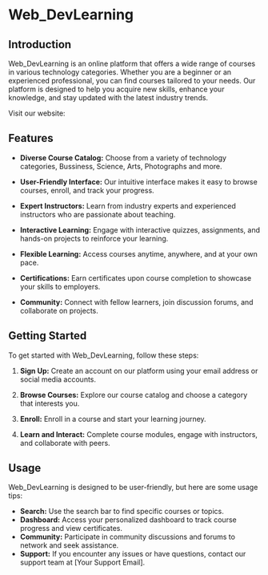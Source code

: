 
# Web_DevLearning

## Introduction

Web_DevLearning is an online platform that offers a wide range of courses in various technology categories. Whether you are a beginner or an experienced professional, you can find courses tailored to your needs. Our platform is designed to help you acquire new skills, enhance your knowledge, and stay updated with the latest industry trends.

Visit our website:

## Features

- **Diverse Course Catalog:** Choose from a variety of technology categories, Bussiness, Science, Arts, Photographs and more.

- **User-Friendly Interface:** Our intuitive interface makes it easy to browse courses, enroll, and track your progress.

- **Expert Instructors:** Learn from industry experts and experienced instructors who are passionate about teaching.

- **Interactive Learning:** Engage with interactive quizzes, assignments, and hands-on projects to reinforce your learning.

- **Flexible Learning:** Access courses anytime, anywhere, and at your own pace.

- **Certifications:** Earn certificates upon course completion to showcase your skills to employers.

- **Community:** Connect with fellow learners, join discussion forums, and collaborate on projects.

## Getting Started

To get started with Web_DevLearning, follow these steps:

1. **Sign Up:** Create an account on our platform using your email address or social media accounts.

2. **Browse Courses:** Explore our course catalog and choose a category that interests you.

3. **Enroll:** Enroll in a course and start your learning journey.

4. **Learn and Interact:** Complete course modules, engage with instructors, and collaborate with peers.

## Usage

Web_DevLearning is designed to be user-friendly, but here are some usage tips:

- **Search:** Use the search bar to find specific courses or topics.
- **Dashboard:** Access your personalized dashboard to track course progress and view certificates.
- **Community:** Participate in community discussions and forums to network and seek assistance.
- **Support:** If you encounter any issues or have questions, contact our support team at [Your Support Email].





